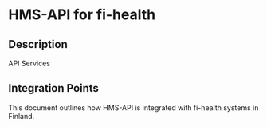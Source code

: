 # HMS-API for fi-health

## Description

API Services

## Integration Points

This document outlines how HMS-API is integrated with fi-health systems in Finland.
